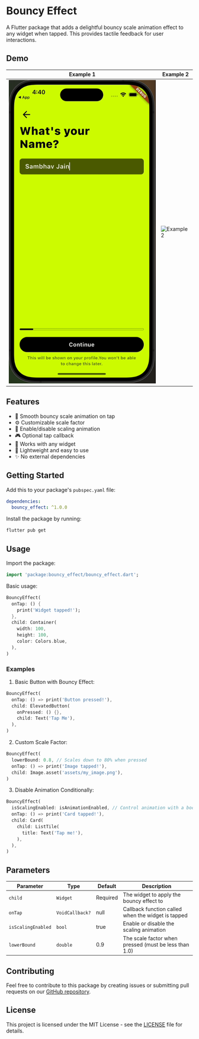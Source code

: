 # Bouncy Effect

A Flutter package that adds a delightful bouncy scale animation effect to any widget when tapped. This provides tactile feedback for user interactions.

## Demo

| Example 1                           | Example 2                           |
| ----------------------------------- | ----------------------------------- |
| ![Example 1](screenshots/gif_1.gif) | ![Example 2](screenshots/gif_2.gif) |

## Features

- 🎯 Smooth bouncy scale animation on tap
- ⚙️ Customizable scale factor
- 🔄 Enable/disable scaling animation
- 🎮 Optional tap callback
- 🎨 Works with any widget
- 🚀 Lightweight and easy to use
- ✨ No external dependencies

## Getting Started

Add this to your package's `pubspec.yaml` file:

```yaml
dependencies:
  bouncy_effect: ^1.0.0
```

Install the package by running:

```bash
flutter pub get
```

## Usage

Import the package:

```dart
import 'package:bouncy_effect/bouncy_effect.dart';
```

Basic usage:

```dart
BouncyEffect(
  onTap: () {
    print('Widget tapped!');
  },
  child: Container(
    width: 100,
    height: 100,
    color: Colors.blue,
  ),
)
```

### Examples

1. Basic Button with Bouncy Effect:

```dart
BouncyEffect(
  onTap: () => print('Button pressed!'),
  child: ElevatedButton(
    onPressed: () {},
    child: Text('Tap Me'),
  ),
)
```

2. Custom Scale Factor:

```dart
BouncyEffect(
  lowerBound: 0.8, // Scales down to 80% when pressed
  onTap: () => print('Image tapped!'),
  child: Image.asset('assets/my_image.png'),
)
```

3. Disable Animation Conditionally:

```dart
BouncyEffect(
  isScalingEnabled: isAnimationEnabled, // Control animation with a boolean
  onTap: () => print('Card tapped!'),
  child: Card(
    child: ListTile(
      title: Text('Tap me!'),
    ),
  ),
)
```

## Parameters

| Parameter          | Type            | Default  | Description                                           |
| ------------------ | --------------- | -------- | ----------------------------------------------------- |
| `child`            | `Widget`        | Required | The widget to apply the bouncy effect to              |
| `onTap`            | `VoidCallback?` | null     | Callback function called when the widget is tapped    |
| `isScalingEnabled` | `bool`          | true     | Enable or disable the scaling animation               |
| `lowerBound`       | `double`        | 0.9      | The scale factor when pressed (must be less than 1.0) |

## Contributing

Feel free to contribute to this package by creating issues or submitting pull requests on our [GitHub repository](https://github.com/yourusername/bouncy_effect).

## License

This project is licensed under the MIT License - see the [LICENSE](LICENSE) file for details.
